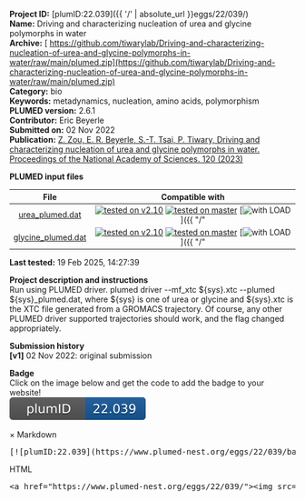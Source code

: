 **Project ID:** [plumID:22.039]({{ '/' | absolute_url }}eggs/22/039/)  
**Name:**  Driving and characterizing nucleation of urea and glycine polymorphs in water  
**Archive:** [ https://github.com/tiwarylab/Driving-and-characterizing-nucleation-of-urea-and-glycine-polymorphs-in-water/raw/main/plumed.zip](https://github.com/tiwarylab/Driving-and-characterizing-nucleation-of-urea-and-glycine-polymorphs-in-water/raw/main/plumed.zip)  
**Category:**  bio  
**Keywords:**  metadynamics, nucleation, amino acids, polymorphism  
**PLUMED version:**  2.6.1  
**Contributor:**  Eric Beyerle  
**Submitted on:** 02 Nov 2022  
**Publication:** [Z. Zou, E. R. Beyerle, S.-T. Tsai, P. Tiwary, Driving and characterizing nucleation of urea and glycine polymorphs in water. Proceedings of the National Academy of Sciences. 120 (2023)](http://dx.doi.org/10.1073/pnas.2216099120)  
  
**PLUMED input files**  
  
| File     | Compatible with |  
|:--------:|:--------:|  
| [urea_plumed.dat](./data/urea_plumed.dat.md) |  [![tested on v2.10](https://img.shields.io/badge/v2.10-passing-green.svg)](data/urea_plumed.dat.plumed.stderr) [![tested on master](https://img.shields.io/badge/master-passing-green.svg)](data/urea_plumed.dat.plumed_master.stderr) [![with LOAD](https://img.shields.io/badge/with-LOAD-yellow.svg)]({{ "/" | absolute_url }}badges) |  
| [glycine_plumed.dat](./data/glycine_plumed.dat.md) |  [![tested on v2.10](https://img.shields.io/badge/v2.10-passing-green.svg)](data/glycine_plumed.dat.plumed.stderr) [![tested on master](https://img.shields.io/badge/master-passing-green.svg)](data/glycine_plumed.dat.plumed_master.stderr) [![with LOAD](https://img.shields.io/badge/with-LOAD-yellow.svg)]({{ "/" | absolute_url }}badges) |  
  
**Last tested:**  19 Feb 2025, 14:27:39
  
**Project description and instructions**  
Run using PLUMED driver. plumed driver --mf_xtc ${sys}.xtc --plumed ${sys}_plumed.dat, where ${sys} is one of urea or glycine and ${sys}.xtc is the XTC file generated from a GROMACS trajectory. Of course, any other PLUMED driver supported trajectories should work, and the flag changed appropriately.

  
**Submission history**  
**[v1]** 02 Nov 2022: original submission  
  
**Badge**  
Click on the image below and get the code to add the badge to your website!  
<img src="./badge.svg" alt="plumeDnest:22.039" id="myBtn" class="badge">
<div id="myModal" class="modal">
  <div class="modal-content">
    <span class="close">&times;</span>
    Markdown<pre>[![plumID:22.039](https://www.plumed-nest.org/eggs/22/039/badge.svg)](https://www.plumed-nest.org/eggs/22/039/)</pre>
    HTML<pre>&lt;a href="https://www.plumed-nest.org/eggs/22/039/"&gt;&lt;img src="https://www.plumed-nest.org/eggs/22/039/badge.svg" alt="plumID:22.039"&gt;&lt;/a&gt;</pre>
  </div>
</div>
